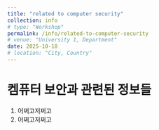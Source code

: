 ```yaml
---
title: "related to computer security"
collection: info
# type: "Workshop"
permalink: /info/related-to-computer-security
# venue: "University 1, Department"
date: 2025-10-18
# location: "City, Country"
---
```


켐퓨터 보안과 관련된 정보들
==

1. 어쩌고저쩌고
2. 어쩌고저쩌고
   
